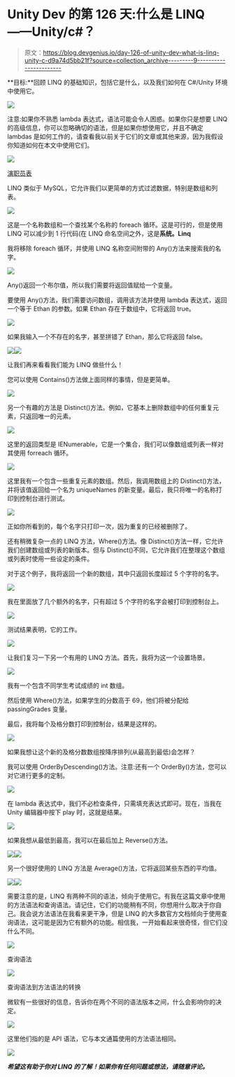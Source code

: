 # Unity Dev 的第 126 天:什么是 LINQ——Unity/c#？

> 原文：<https://blog.devgenius.io/day-126-of-unity-dev-what-is-linq-unity-c-d9a74d5bb21f?source=collection_archive---------9----------------------->

**目标:**回顾 LINQ 的基础知识，包括它是什么，以及我们如何在 C#/Unity 环境中使用它。

![](img/be26dc75604660ea5715bce1481d5525.png)

注意:如果你不熟悉 lambda 表达式，语法可能会令人困惑。如果你只是想要 LINQ 的高级信息，你可以忽略确切的语法，但是如果你想使用它，并且不确定 lambdas 是如何工作的，请查看我以前关于它们的文章或其他来源，因为我假设你知道如何在本文中使用它们。

![](img/0224d6cbbab08ad29e0a6ba486d351b5.png)

[演职员表](https://www.techtarget.com/whatis/definition/LINQ-Language-Integrated-Query)

LINQ 类似于 MySQL，它允许我们以更简单的方式过滤数据，特别是数组和列表。

![](img/e32d179cbc6a46ef32bae127376f56f7.png)

这是一个名称数组和一个查找某个名称的 foreach 循环。这是可行的，但是使用 LINQ 可以减少到 1 行代码(在 LINQ 命名空间之外，这是**系统。Linq**

我将移除 foreach 循环，并使用 LINQ 名称空间附带的 Any()方法来搜索我的名字。

![](img/54e621481a1c3988d89ade2486bc4759.png)

Any()返回一个布尔值，所以我们需要将返回值赋给一个变量。

要使用 Any()方法，我们需要访问数组，调用该方法并使用 lambda 表达式，返回一个等于 Ethan 的参数。如果 Ethan 存在于数组中，它将返回 true。

![](img/4cb54df94652a2bc8b0ad1a2151a2c7c.png)

如果我输入一个不存在的名字，甚至拼错了 Ethan，那么它将返回 false。

![](img/8952edae85806aec69c87344f7d56b77.png)![](img/b9aec38892f12340ef036ca061135961.png)

让我们再来看看我们能为 LINQ 做些什么！

您可以使用 Contains()方法做上面同样的事情，但是更简单。

![](img/3462b508a64649a2571fa610c21d1df6.png)

另一个有趣的方法是 Distinct()方法。例如，它基本上删除数组中的任何重复元素，只返回唯一的元素。

![](img/a44c5cf893b209b765023173194fc1b6.png)

这里的返回类型是 IENumerable，它是一个集合，我们可以像数组或列表一样对其使用 forreach 循环。

![](img/ea3da8ad23bff1c00180c03438dede3c.png)

这里我有一个包含一些重复元素的数组。然后，我调用数组上的 Distinct()方法，并将该值返回给一个名为 uniqueNames 的新变量。最后，我只将唯一的名称打印到控制台进行测试。

![](img/2a7b63fbdb2cabdfcbd0a2e4d52b02bc.png)

正如你所看到的，每个名字只打印一次，因为重复的已经被删除了。

还有稍微复杂一点的 LINQ 方法，Where()方法。像 Distinct()方法一样，它允许我们创建数组或列表的新版本。但与 Distinct()不同，它允许我们在整理这个数组或列表时使用一些设定的条件。

对于这个例子，我将返回一个新的数组，其中只返回长度超过 5 个字符的名字。

![](img/216db62ca7447e1bd5ae13661d34c649.png)

我在里面放了几个额外的名字，只有超过 5 个字符的名字会被打印到控制台上。

![](img/d06437c4c6717addcc01dd2108a5155c.png)

测试结果表明，它的工作。

![](img/e6ce2b08c56b12aac43a169add43719f.png)

让我们复习一下另一个有用的 LINQ 方法。首先，我将为这一个设置场景。

![](img/8aac0780993f81ec9e705cf35f8901bf.png)

我有一个包含不同学生考试成绩的 int 数组。

然后使用 Where()方法，如果学生的分数高于 69，他们将被分配给 passingGrades 变量。

最后，我将每个及格分数打印到控制台，结果是这样的。

![](img/6d76cb674805697a9b9d293d9ca5e0b5.png)

如果我想让这个新的及格分数数组按降序排列(从最高到最低)会怎样？

我可以使用 OrderByDescending()方法。注意:还有一个 OrderBy()方法，您可以对它进行更多的定制。

![](img/04a7bb64ca041c11a647da52720fa689.png)

在 lambda 表达式中，我们不必检查条件，只需填充表达式即可。现在，当我在 Unity 编辑器中按下 play 时，这就是结果。

![](img/75445823009bfa8d8ddb75373696667f.png)

如果我想从最低到最高，我可以在最后加上 Reverse()方法。

![](img/2e2d374e77bbc2fe15d67390c0aee55c.png)![](img/06f7fca0f19cecce434dedac8b2485d0.png)

另一个很好使用的 LINQ 方法是 Average()方法，它将返回某些东西的平均值。

![](img/8eab101bbc4f39038318c1fff12608f6.png)![](img/a7702115aea2edc3db4b85b35caad269.png)

需要注意的是，LINQ 有两种不同的语法，倾向于使用它。有我在这篇文章中使用的方法语法和查询语法。请记住，它们的功能稍有不同，你想用什么取决于你自己。我会说方法语法在我看来更干净，但是 LINQ 的大多数官方文档倾向于使用查询语法，这可能是因为它有额外的功能。相信我，一开始看起来很奇怪，但它们没什么不同。

![](img/6fa487412f4756ac40f1c04666ef2f7d.png)

查询语法

![](img/d54cbe543ce9d1f063ca7f0a3b6d4e26.png)

查询语法到方法语法的转换

微软有一些很好的信息，告诉你在两个不同的语法版本之间，什么会影响你的决定。

![](img/b088012d55dcaed7548932c4e6e4fb68.png)

这里他们指的是 API 语法，它与本文通篇使用的方法语法相同。

![](img/7c4b74dcbbf5c60a3422920bd58a6896.png)

***希望这有助于你对 LINQ 的了解！如果你有任何问题或想法，请随意评论。***